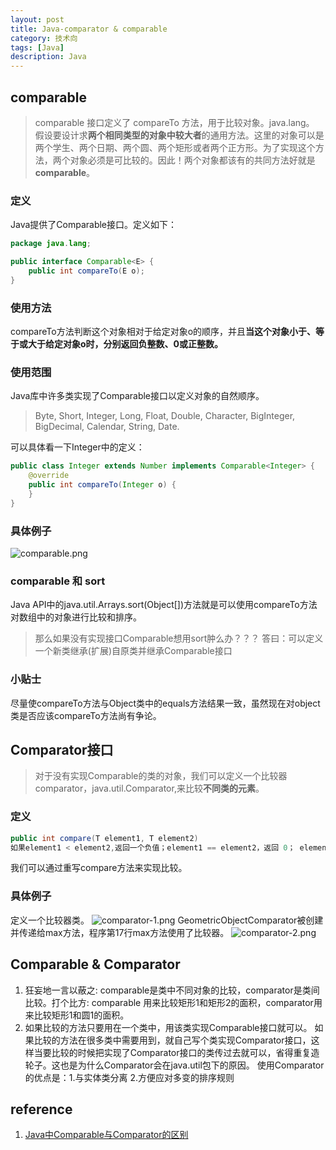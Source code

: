 ```yaml
---
layout: post
title: Java-comparator & comparable
category: 技术向
tags: [Java]
description: Java
---
```


## comparable
> comparable 接口定义了 compareTo 方法，用于比较对象。java.lang。
假设要设计求**两个相同类型的对象中较大者**的通用方法。这里的对象可以是两个学生、两个日期、两个圆、两个矩形或者两个正方形。为了实现这个方法，两个对象必须是可比较的。因此！两个对象都该有的共同方法好就是**comparable**。

### 定义
Java提供了Comparable接口。定义如下：
```java
package java.lang;

public interface Comparable<E> {
	public int compareTo(E o);
}
```

### 使用方法
compareTo方法判断这个对象相对于给定对象o的顺序，并且**当这个对象小于、等于或大于给定对象o时，分别返回负整数、0或正整数。**

### 使用范围
Java库中许多类实现了Comparable接口以定义对象的自然顺序。
> Byte, Short, Integer, Long, Float, Double, Character, BigInteger, BigDecimal, Calendar, String, Date.

可以具体看一下Integer中的定义：
```java
public class Integer extends Number implements Comparable<Integer> {
	@override
	public int compareTo(Integer o) {
	}
}
```

### 具体例子
![comparable.png](https://i.loli.net/2019/03/18/5c8f6a69d84bf.png)

### comparable 和 sort
Java API中的java.util.Arrays.sort(Object[])方法就是可以使用compareTo方法对数组中的对象进行比较和排序。
> 那么如果没有实现接口Comparable想用sort肿么办？？？
答曰：可以定义一个新类继承(扩展)自原类并继承Comparable接口

### 小贴士
尽量使compareTo方法与Object类中的equals方法结果一致，虽然现在对object类是否应该compareTo方法尚有争论。

## Comparator接口
> 对于没有实现Comparable的类的对象，我们可以定义一个比较器comparator，java.util.Comparator<T>,来比较**不同类的元素**。

### 定义
```java
public int compare(T element1, T element2)
如果element1 < element2,返回一个负值；element1 == element2，返回 0； element1 > element2, 返回一个正值。
```
我们可以通过重写compare方法来实现比较。

### 具体例子
定义一个比较器类。
![comparator-1.png](https://i.loli.net/2019/03/18/5c8f71bc5be90.png)
GeometricObjectComparator被创建并传递给max方法，程序第17行max方法使用了比较器。
![comparator-2.png](https://i.loli.net/2019/03/18/5c8f71bc67c6d.png)

## Comparable & Comparator
1. 狂妄地一言以蔽之: comparable是类中不同对象的比较，comparator是类间比较。打个比方: comparable 用来比较矩形1和矩形2的面积，comparator用来比较矩形1和圆1的面积。
2. 如果比较的方法只要用在一个类中，用该类实现Comparable接口就可以。
如果比较的方法在很多类中需要用到，就自己写个类实现Comparator接口，这样当要比较的时候把实现了Comparator接口的类传过去就可以，省得重复造轮子。这也是为什么Comparator会在java.util包下的原因。
使用Comparator的优点是：1.与实体类分离 2.方便应对多变的排序规则

## reference
1. [Java中Comparable与Comparator的区别](https://www.jianshu.com/p/fa1a1089d44d)



